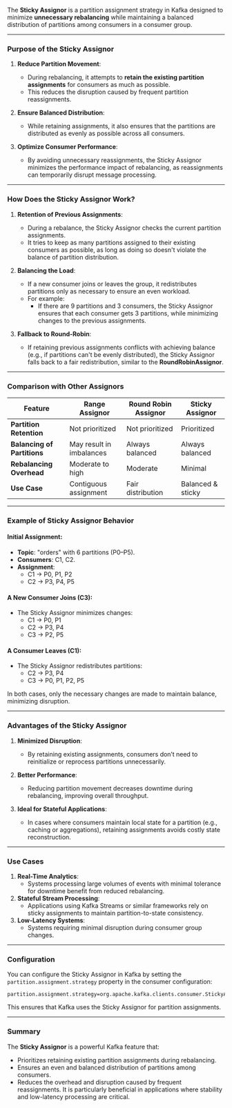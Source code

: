 The **Sticky Assignor** is a partition assignment strategy in Kafka designed to minimize **unnecessary rebalancing** while maintaining a balanced distribution of partitions among consumers in a consumer group.

---

### **Purpose of the Sticky Assignor**

1. **Reduce Partition Movement**:
    
    - During rebalancing, it attempts to **retain the existing partition assignments** for consumers as much as possible.
    - This reduces the disruption caused by frequent partition reassignments.
2. **Ensure Balanced Distribution**:
    
    - While retaining assignments, it also ensures that the partitions are distributed as evenly as possible across all consumers.
3. **Optimize Consumer Performance**:
    
    - By avoiding unnecessary reassignments, the Sticky Assignor minimizes the performance impact of rebalancing, as reassignments can temporarily disrupt message processing.

---

### **How Does the Sticky Assignor Work?**

1. **Retention of Previous Assignments**:
    
    - During a rebalance, the Sticky Assignor checks the current partition assignments.
    - It tries to keep as many partitions assigned to their existing consumers as possible, as long as doing so doesn't violate the balance of partition distribution.
2. **Balancing the Load**:
    
    - If a new consumer joins or leaves the group, it redistributes partitions only as necessary to ensure an even workload.
    - For example:
        - If there are 9 partitions and 3 consumers, the Sticky Assignor ensures that each consumer gets 3 partitions, while minimizing changes to the previous assignments.
3. **Fallback to Round-Robin**:
    
    - If retaining previous assignments conflicts with achieving balance (e.g., if partitions can't be evenly distributed), the Sticky Assignor falls back to a fair redistribution, similar to the **RoundRobinAssignor**.

---

### **Comparison with Other Assignors**

|Feature|Range Assignor|Round Robin Assignor|Sticky Assignor|
|---|---|---|---|
|**Partition Retention**|Not prioritized|Not prioritized|Prioritized|
|**Balancing of Partitions**|May result in imbalances|Always balanced|Always balanced|
|**Rebalancing Overhead**|Moderate to high|Moderate|Minimal|
|**Use Case**|Contiguous assignment|Fair distribution|Balanced & sticky|

---

### **Example of Sticky Assignor Behavior**

#### Initial Assignment:

- **Topic**: "orders" with 6 partitions (P0–P5).
- **Consumers**: C1, C2.
- **Assignment**:
    - C1 → P0, P1, P2
    - C2 → P3, P4, P5

#### A New Consumer Joins (C3):

- The Sticky Assignor minimizes changes:
    - C1 → P0, P1
    - C2 → P3, P4
    - C3 → P2, P5

#### A Consumer Leaves (C1):

- The Sticky Assignor redistributes partitions:
    - C2 → P3, P4
    - C3 → P0, P1, P2, P5

In both cases, only the necessary changes are made to maintain balance, minimizing disruption.

---

### **Advantages of the Sticky Assignor**

1. **Minimized Disruption**:
    
    - By retaining existing assignments, consumers don’t need to reinitialize or reprocess partitions unnecessarily.
2. **Better Performance**:
    
    - Reducing partition movement decreases downtime during rebalancing, improving overall throughput.
3. **Ideal for Stateful Applications**:
    
    - In cases where consumers maintain local state for a partition (e.g., caching or aggregations), retaining assignments avoids costly state reconstruction.

---

### **Use Cases**

1. **Real-Time Analytics**:
    - Systems processing large volumes of events with minimal tolerance for downtime benefit from reduced rebalancing.
2. **Stateful Stream Processing**:
    - Applications using Kafka Streams or similar frameworks rely on sticky assignments to maintain partition-to-state consistency.
3. **Low-Latency Systems**:
    - Systems requiring minimal disruption during consumer group changes.

---

### **Configuration**

You can configure the Sticky Assignor in Kafka by setting the `partition.assignment.strategy` property in the consumer configuration:

```properties
partition.assignment.strategy=org.apache.kafka.clients.consumer.StickyAssignor
```

This ensures that Kafka uses the Sticky Assignor for partition assignments.

---

### **Summary**

The **Sticky Assignor** is a powerful Kafka feature that:

- Prioritizes retaining existing partition assignments during rebalancing.
- Ensures an even and balanced distribution of partitions among consumers.
- Reduces the overhead and disruption caused by frequent reassignments. It is particularly beneficial in applications where stability and low-latency processing are critical.